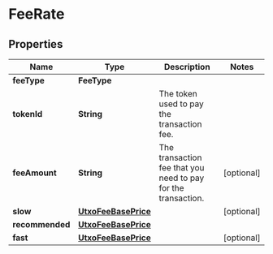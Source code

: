 

# FeeRate


## Properties

| Name | Type | Description | Notes |
|------------ | ------------- | ------------- | -------------|
|**feeType** | **FeeType** |  |  |
|**tokenId** | **String** | The token used to pay the transaction fee. |  |
|**feeAmount** | **String** | The transaction fee that you need to pay for the transaction. |  [optional] |
|**slow** | [**UtxoFeeBasePrice**](UtxoFeeBasePrice.md) |  |  [optional] |
|**recommended** | [**UtxoFeeBasePrice**](UtxoFeeBasePrice.md) |  |  |
|**fast** | [**UtxoFeeBasePrice**](UtxoFeeBasePrice.md) |  |  [optional] |



